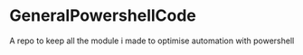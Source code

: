 # GeneralPowershellCode
A repo to keep all the module i made to optimise automation with powershell
